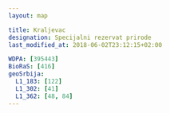 ```yaml
---
layout: map

title: Kraljevac
designation: Specijalni rezervat prirode
last_modified_at: 2018-06-02T23:12:15+02:00

WDPA: [395443]
BioRaS: [416]
geoSrbija:
  L1_183: [122]
  L1_302: [41]
  L1_362: [48, 84]
---
```

